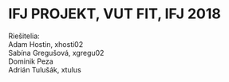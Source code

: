# IFJ PROJEKT, VUT FIT, IFJ 2018

Riešitelia:<br />
Adam Hostin, xhosti02<br />
Sabína Gregušová, xgregu02<br />
Dominik Peza<br />
Adrián Tulušák, xtulus
